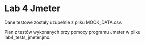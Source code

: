 # Lab 4 Jmeter

Dane testowe zostały uzupełnie z pliku MOCK_DATA.csv.

Plan z testów wykonanych przy pomocy programu Jmeter w pliku lab4_tests_jmeter.jmx.